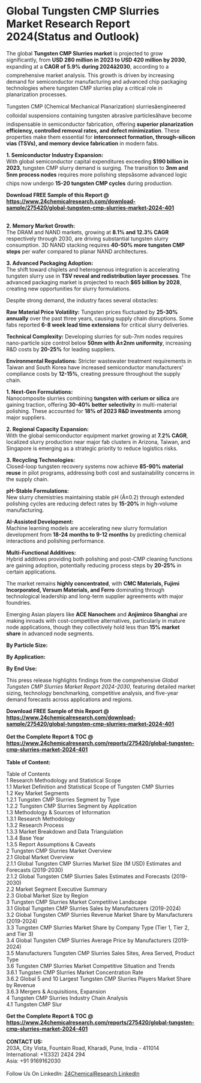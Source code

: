 <h1>Global Tungsten CMP Slurries Market Research Report 2024(Status and Outlook)</h1><p>The global <strong>Tungsten CMP Slurries market</strong> is projected to grow significantly, from <strong>USD 280 million in 2023 to USD 420 million by 2030</strong>, expanding at a <strong>CAGR of 5.9% during 2024â2030</strong>, according to a comprehensive market analysis. This growth is driven by increasing demand for semiconductor manufacturing and advanced chip packaging technologies where tungsten CMP slurries play a critical role in planarization processes.</p><p>Tungsten CMP (Chemical Mechanical Planarization) slurriesâengineered colloidal suspensions containing tungsten abrasive particlesâhave become indispensable in semiconductor fabrication, offering <strong>superior planarization efficiency, controlled removal rates, and defect minimization</strong>. These properties make them essential for <strong>interconnect formation, through-silicon vias (TSVs), and memory device fabrication</strong> in modern fabs.</p><p><strong>1. Semiconductor Industry Expansion:</strong><br>
With global semiconductor capital expenditures exceeding <strong>$190 billion in 2023</strong>, tungsten CMP slurry demand is surging. The transition to <strong>3nm and 5nm process nodes</strong> requires more polishing stepsâsome advanced logic chips now undergo <strong>15-20 tungsten CMP cycles</strong> during production.</p><div><b>Download FREE Sample of this Report @ 
            <a href="https://www.24chemicalresearch.com/download-sample/275420/global-tungsten-cmp-slurries-market-2024-401">
            https://www.24chemicalresearch.com/download-sample/275420/global-tungsten-cmp-slurries-market-2024-401</a></b></div><br><p><strong>2. Memory Market Growth:</strong><br>
The DRAM and NAND markets, growing at <strong>8.1% and 12.3% CAGR</strong> respectively through 2030, are driving substantial tungsten slurry consumption. 3D NAND stacking requires <strong>40-50% more tungsten CMP steps</strong> per wafer compared to planar NAND architectures.</p><p><strong>3. Advanced Packaging Adoption:</strong><br>
The shift toward chiplets and heterogenous integration is accelerating tungsten slurry use in <strong>TSV reveal and redistribution layer processes</strong>. The advanced packaging market is projected to reach <strong>$65 billion by 2028</strong>, creating new opportunities for slurry formulations.</p><p>Despite strong demand, the industry faces several obstacles:</p><p><strong>Raw Material Price Volatility:</strong> Tungsten prices fluctuated by <strong>25-30% annually</strong> over the past three years, causing supply chain disruptions. Some fabs reported <strong>6-8 week lead time extensions</strong> for critical slurry deliveries.</p><p><strong>Technical Complexity:</strong> Developing slurries for sub-7nm nodes requires nano-particle size control below <strong>50nm with Â±2nm uniformity</strong>, increasing R&amp;D costs by <strong>20-25%</strong> for leading suppliers.</p><p><strong>Environmental Regulations:</strong> Stricter wastewater treatment requirements in Taiwan and South Korea have increased semiconductor manufacturers' compliance costs by <strong>12-15%</strong>, creating pressure throughout the supply chain.</p><p><strong>1. Next-Gen Formulations:</strong><br>
Nanocomposite slurries combining <strong>tungsten with cerium or silica</strong> are gaining traction, offering <strong>30-40% better selectivity</strong> in multi-material polishing. These accounted for <strong>18% of 2023 R&amp;D investments</strong> among major suppliers.</p><p><strong>2. Regional Capacity Expansion:</strong><br>
With the global semiconductor equipment market growing at <strong>7.2% CAGR</strong>, localized slurry production near major fab clusters in Arizona, Taiwan, and Singapore is emerging as a strategic priority to reduce logistics risks.</p><p><strong>3. Recycling Technologies:</strong><br>
Closed-loop tungsten recovery systems now achieve <strong>85-90% material reuse</strong> in pilot programs, addressing both cost and sustainability concerns in the supply chain.</p><p><strong>pH-Stable Formulations:</strong><br>
    New slurry chemistries maintaining stable pH (Â±0.2) through extended polishing cycles are reducing defect rates by <strong>15-20%</strong> in high-volume manufacturing.</p><p><strong>AI-Assisted Development:</strong><br>
    Machine learning models are accelerating new slurry formulation development from <strong>18-24 months to 9-12 months</strong> by predicting chemical interactions and polishing performance.</p><p><strong>Multi-Functional Additives:</strong><br>
    Hybrid additives providing both polishing and post-CMP cleaning functions are gaining adoption, potentially reducing process steps by <strong>20-25%</strong> in certain applications.</p><p>The market remains <strong>highly concentrated</strong>, with <strong>CMC Materials, Fujimi Incorporated, Versum Materials, and Ferro</strong> dominating through technological leadership and long-term supplier agreements with major foundries.</p><p>Emerging Asian players like <strong>ACE Nanochem</strong> and <strong>Anjimirco Shanghai</strong> are making inroads with cost-competitive alternatives, particularly in mature node applications, though they collectively hold less than <strong>15% market share</strong> in advanced node segments.</p><p><strong>By Particle Size:</strong></p><p><strong>By Application:</strong></p><p><strong>By End Use:</strong></p><p>This press release highlights findings from the comprehensive <em>Global Tungsten CMP Slurries Market Report 2024-2030</em>, featuring detailed market sizing, technology benchmarking, competitive analysis, and five-year demand forecasts across applications and regions.</p><div><b>Download FREE Sample of this Report @ 
            <a href="https://www.24chemicalresearch.com/download-sample/275420/global-tungsten-cmp-slurries-market-2024-401">
            https://www.24chemicalresearch.com/download-sample/275420/global-tungsten-cmp-slurries-market-2024-401</a></b></div><br><div><b>Get the Complete Report & TOC @ 
            <a href="https://www.24chemicalresearch.com/reports/275420/global-tungsten-cmp-slurries-market-2024-401">
            https://www.24chemicalresearch.com/reports/275420/global-tungsten-cmp-slurries-market-2024-401</a></b></div><br>
            <b>Table of Content:</b><p>Table of Contents<br />
1 Research Methodology and Statistical Scope<br />
1.1 Market Definition and Statistical Scope of Tungsten CMP Slurries<br />
1.2 Key Market Segments<br />
1.2.1 Tungsten CMP Slurries Segment by Type<br />
1.2.2 Tungsten CMP Slurries Segment by Application<br />
1.3 Methodology & Sources of Information<br />
1.3.1 Research Methodology<br />
1.3.2 Research Process<br />
1.3.3 Market Breakdown and Data Triangulation<br />
1.3.4 Base Year<br />
1.3.5 Report Assumptions & Caveats<br />
2 Tungsten CMP Slurries Market Overview<br />
2.1 Global Market Overview<br />
2.1.1 Global Tungsten CMP Slurries Market Size (M USD) Estimates and Forecasts (2019-2030)<br />
2.1.2 Global Tungsten CMP Slurries Sales Estimates and Forecasts (2019-2030)<br />
2.2 Market Segment Executive Summary<br />
2.3 Global Market Size by Region<br />
3 Tungsten CMP Slurries Market Competitive Landscape<br />
3.1 Global Tungsten CMP Slurries Sales by Manufacturers (2019-2024)<br />
3.2 Global Tungsten CMP Slurries Revenue Market Share by Manufacturers (2019-2024)<br />
3.3 Tungsten CMP Slurries Market Share by Company Type (Tier 1, Tier 2, and Tier 3)<br />
3.4 Global Tungsten CMP Slurries Average Price by Manufacturers (2019-2024)<br />
3.5 Manufacturers Tungsten CMP Slurries Sales Sites, Area Served, Product Type<br />
3.6 Tungsten CMP Slurries Market Competitive Situation and Trends<br />
3.6.1 Tungsten CMP Slurries Market Concentration Rate<br />
3.6.2 Global 5 and 10 Largest Tungsten CMP Slurries Players Market Share by Revenue<br />
3.6.3 Mergers & Acquisitions, Expansion<br />
4 Tungsten CMP Slurries Industry Chain Analysis<br />
4.1 Tungsten CMP Slur</p><div><b>Get the Complete Report & TOC @ 
            <a href="https://www.24chemicalresearch.com/reports/275420/global-tungsten-cmp-slurries-market-2024-401">
            https://www.24chemicalresearch.com/reports/275420/global-tungsten-cmp-slurries-market-2024-401</a></b></div><br><b>CONTACT US:</b><br>
            203A, City Vista, Fountain Road, Kharadi, Pune, India - 411014<br>
            International: +1(332) 2424 294<br>
            Asia: +91 9169162030 <br><br>
            Follow Us On LinkedIn: <a href="https://www.linkedin.com/company/24chemicalresearch/">24ChemicalResearch LinkedIn</a>